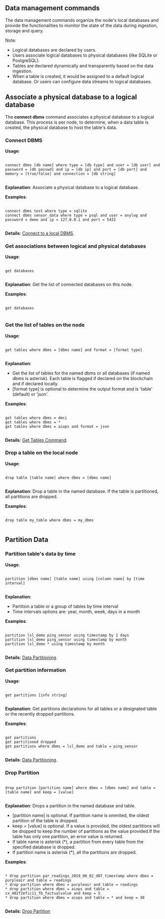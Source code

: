 ## Data management commands

The data management commands organize the node's local databases and provide the functionalities to monitor the state of the
data during ingestion, storage and query.

Note:
* Logical databases are declared by users.
* Users associate logical databases to physical databases (like SQLite or PostgreSQL).
* Tables are declared dynamically and transparently based on the data ingestion.
* When a table is created, it would be assigned to a default logical database. Or users can configure data streams to logical databases.

## Associate a physical database to a logical database
The **connect dbms** command associates a physical database to a logical database. This process is per node, to determine,
when a data table is created, the physical database to host the table's data.

### Connect DBMS
**Usage**:
<pre>
    <code>
connect dbms [db name] where type = [db type] and user = [db user] and password = [db passwd] and ip = [db ip] and port = [db port] and memory = [true/false] and connection = [db string]
    </code>
</pre>

**Explanation**: Associate a physical database to a logical database.

**Examples**:
<pre>
    <code>
connect dbms test where type = sqlite
connect dbms sensor_data where type = psql and user = anylog and password = demo and ip = 127.0.0.1 and port = 5432
    </code>
</pre>

**Details**: [Connect to a local DBMS](https://github.com/AnyLog-co/documentation/blob/master/sql%20setup.md#connecting-to-a-local-database).

### Get associations between logical and physical databases

**Usage**:
<pre>
    <code>
get databases
    </code>
</pre>

**Explanation**: Get the list of connected databases on this node.

**Examples**:
<pre>
    <code>
get databases
    </code>
</pre>

### Get the list of tables on the node
**Usage**:
<pre>
    <code>
get tables where dbms = [dbms name] and format = [format type]
    </code>
</pre>

**Explanation**:
* Get the list of tables for the named dbms or all databases (if named dbms is asterisk). Each table is flagged if declared on the blockchain and if declared locally.
* [format type] is optional to determine the output format and is 'table' (default) or 'json'.

**Examples**:
<pre>
    <code>
get tables where dbms = dmci
get tables where dbms = *
get tables where dbms = aiops and format = json
    </code>
</pre>

**Details**: [Get Tables Command](https://github.com/AnyLog-co/documentation/blob/master/sql%20setup.md#the-get-tables-command).

### Drop a table on the local node

**Usage**:
<pre>
    <code>
drop table [table name] where dbms = [dbms name]
    </code>
</pre>

**Explanation**: Drop a table in the named database. If the table is partitioned, all partitions are dropped.

**Examples**:
<pre>
    <code>
drop table my_table where dbms = my_dbms
    </code>
</pre>


## Partition Data

### Partition table's data by time
**Usage**:
<pre>
    <code>
partition [dbms name] [table name] using [column name] by [time interval]
    </code>
</pre>

**Explanation**: 
* Partition a table or a group of tables by time interval
* Time intervals options are: year, month, week, days in a month

**Examples**:
<pre>
    <code>
partition lsl_demo ping_sensor using timestamp by 2 days
partition lsl_demo ping_sensor using timestamp by month
partition lsl_demo * using timestamp by month
    </code>
</pre>

**Details**: [Data Partitioning](https://github.com/AnyLog-co/documentation/blob/master/anylog%20commands.md#partition-command).

### Get partition information
**Usage**:
<pre>
    <code>
get partitions [info string]
    </code>
</pre>

**Explanation**: Get partitions declarations for all tables or a designated table or the recently dropped partitions.

**Examples**:
<pre>
    <code>
get partitions
get partitioned dropped
get partitions where dbms = lsl_demo and table = ping_sensor
    </code>
</pre>

**Details**: [Data Partitioning](https://github.com/AnyLog-co/documentation/blob/master/anylog%20commands.md#partition-command).

### Drop Partition

<pre>
    <code>
drop partition [partition name] where dbms = [dbms name] and table = [table name] and keep = [value]
    </code>
</pre>

**Explanation**: Drops a partition in the named database and table.
* [partition name] is optional. If partition name is ommited, the oldest partition of the table is dropped.
* keep = [value] is optional. If a value is provided, the oldest partitions will be dropped to keep the number of partitions 
  as the value provided.If the table has only one partition, an error value is returned.
* If table name is asterisk (*), a partition from every table from the specified database is dropped.
* If partition name is asterisk (*), all the partitions are dropped.

**Examples**:
<pre>
    <code>
* drop partition par_readings_2019_08_02_d07_timestamp where dbms = purpleair and table = readings
* drop partition where dbms = purpleair and table = readings
* drop partition where dbms = aiops and table = cx_482f2efic11_fb_factualvalue and keep = 5
* drop partition where dbms = aiops and table = * and keep = 30
    </code>
</pre>

**Details**: [Drop Partition](https://github.com/AnyLog-co/documentation/blob/master/anylog%20commands.md#drop-partition-command)
